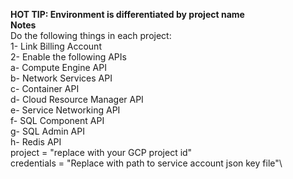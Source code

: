 **HOT TIP: Environment is differentiated by project name**\
**Notes**\
Do the following things in each project:\
1- Link Billing Account\
2- Enable the following APIs\
a- Compute Engine API\
b- Network Services API\
c- Container API\
d- Cloud Resource Manager API\
e- Service Networking API\
f- SQL Component API\
g- SQL Admin API\
h- Redis API\
project      = "replace with your GCP project id"\
credentials  = "Replace with path to service account json key file"\